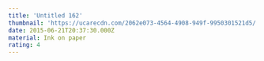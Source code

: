 ```yaml
---
title: 'Untitled 162'
thumbnail: 'https://ucarecdn.com/2062e073-4564-4908-949f-9950301521d5/'
date: 2015-06-21T20:37:30.000Z
material: Ink on paper
rating: 4
---
```

